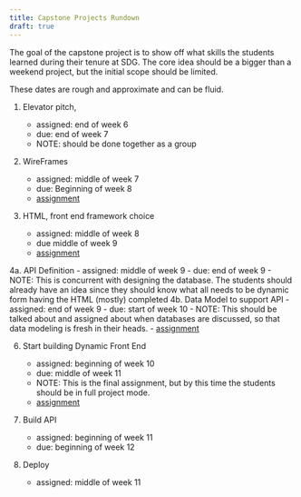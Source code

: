 ```yaml
---
title: Capstone Projects Rundown
draft: true
---
```


The goal of the capstone project is to show off what skills the students learned during their tenure at SDG.  The core idea should be a bigger than a weekend project, but the initial scope should be limited. 


These dates are rough and approximate and can be fluid.


1. Elevator pitch,
    - assigned: end of week 6  
    - due: end of week 7
    - NOTE: should be done together as a group

2. WireFrames
    - assigned: middle of week 7
    - due: Beginning of week 8
    - [assignment](./wireframes.md) 

3. HTML, front end framework choice
    - assigned: middle of week 8
    - due middle of week 9
    - [assignment](./build-html.md) 

4a. API Definition
    - assigned: middle of week 9
    - due: end of week 9 
    - NOTE: This is concurrent with designing the database. The students should already have an idea since they should know what all needs to be dynamic form having the HTML (mostly) completed
4b. Data Model to support API
    - assigned: end of week 9
    - due: start of week 10
    - NOTE: This should be talked about and assigned about when databases are discussed, so that data modeling is fresh in their heads. 
    - [assignment](./take-the-next-steps.md) 


6. Start building Dynamic Front End
    - assigned: beginning of week 10
    - due: middle of week 11
    - NOTE: This is the final assignment, but by this time the students should be in full project mode. 
    - [assignment](./final-assignment.md) 

7. Build API
    - assigned: beginning of week 11
    - due: beginning of week 12
8. Deploy
    - assigned: middle of week 11